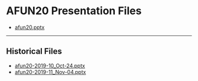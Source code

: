 <!--
This is a machine generated file, and should not be edited, as it will be overwritten with future updates.
-->

# AFUN20 Presentation Files

- [afun20.pptx](https://globaleventcdn.blob.core.windows.net/assets/afun/afun20/afun20.pptx)
---
## Historical Files
- [afun20-2019-10_Oct-24.pptx](https://globaleventcdn.blob.core.windows.net/assets/afun/afun20/afun20-2019-10_Oct-24.pptx)
- [afun20-2019-11_Nov-04.pptx](https://globaleventcdn.blob.core.windows.net/assets/afun/afun20/afun20-2019-11_Nov-04.pptx)


